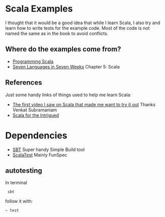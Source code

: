 # Scala Examples

I thought that it would be a good idea that while I learn Scala, I also try and learn how to write tests for 
the example code. Most of the code is not named the same as in the book to avoid conflicts. 

## Where do the examples come from?

* [Programming Scala](https://pragprog.com/book/vsscala/programming-scala)
* [Seven Languages in Seven Weeks](https://pragprog.com/book/btlang/seven-languages-in-seven-weeks) Chapter 5: Scala

## References

Just some handy links of things used to help me learn Scala:

* [The first video I saw on Scala that made me want to try it out](https://www.youtube.com/watch?v=LH75sJAR0hc) Thanks Venkat Subramaniam
* [Scala for the Intrigued](https://www.youtube.com/watch?v=grvvKURwGNg)

# Dependencies

* [SBT](http://www.scala-sbt.org/) Super handy Simple Build tool
* [ScalaTest](http://www.scalatest.org/getting_started_with_fun_spec) Mainly FunSpec
 
 
## autotesting
 In terminal 
 
``` 
 sbt
```
 
follow it with: 

```
~ test
```


